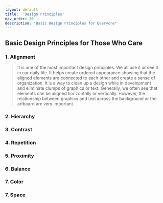 ```yaml
---
layout: default
title:  'Design Principles'
nav_order: 20
description: "Basic Design Principles for Everyone"
---
```


## Basic Design Principles for Those Who Care

### 1. Alignment

> It is one of the most important design principles. We all use it or see it in our daily life. It helps create ordered appearance showing that the aligned elements are connected to each other and create a sense of organization. It is a way to clean up a design while in development and eliminate clumps of graphics or text. Generally, we often see that elements can be aligned horizontally or vertically. However, the relationship between graphics and text across the background or the artboard are very important.

### 2. Hierarchy

### 3. Contrast

### 4. Repetition

### 5. Proximity

### 6. Balance

### 7. Color

### 7. Space